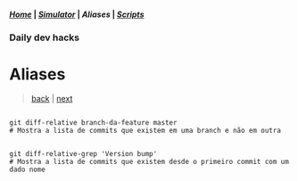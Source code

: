 #### *[Home](../hacks.md#daily-dev-hacks)* | *[Simulator](../simulator/01.md#daily-dev-hacks)* | _Aliases_ | *[Scripts](../scripts/01.md#daily-dev-hacks)*
### Daily dev hacks
# Aliases
> [back](02.md#daily-dev-hacks) | [next](../scripts/01.md#daily-dev-hacks)
```

git diff-relative branch-da-feature master
# Mostra a lista de commits que existem em uma branch e não em outra


git diff-relative-grep 'Version bump'
# Mostra a lista de commits que existem desde o primeiro commit com um dado nome


```
